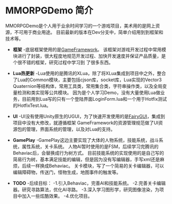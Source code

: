 # MMORPGDemo 简介
MMORPGDemo是个人用于业余时间学习的一个游戏项目，美术用的是网上资源，不可用于商业用途。
目前最新的版本在Dev分支中，简单介绍用到到框架和技术等。

- **框架**
-底层框架使用的是[GameFramework](https://github.com/EllanJiang/GameFramework.git)。
该框架对游戏开发过程中常用模块进行了封装，很大程度地规范开发过程、加快开发速度并保证产品质量，是个很不错的框架，研究过程中学习到
了很多东西。

- **Lua热更新**
-Lua使用的是腾讯的XLua，除了将XLua集成到项目中之外，整合了Lua的Common模块，主要包括cjson库，socket库，Lua实现的Vector3
Quaternion等结构体，常用工具类，常用集合类，字符串操作类，以及全局变量检测和类实现等公共模块。
因为是个人学习Demo，没有大量使用Lua做业务，目前用到Lua写的只有一个登陆界面LoginForm.lua和一个用于Hotfix测试的HotfixTest.lua。

- **UI**
-UI没有使用Unity原生的UGUI，为了快速开发使用的是[FairyGUI](http://www.fairygui.com/)，集成到项目中没有大修改，就遵循框架
GameFramework的资源管理规范做了UI资源包的管理，界面系统的管理，以及对Lua的支持。


- **GamePlay**
-GamePlay这边主要实现了大体的人物系统，技能系统，战斗系统，属性系统，关卡系统。 
人物AI暂时使用的是FSM，后续学习完腾讯的Behaviac后，会替换成行为树方式。 
目前技能系统的实现使用的是自己写的简易行为树，基本满足技能的编辑，但是因为没有写编辑器，手写xml还是麻烦，后续一样换成Behaviac。
关卡模块，写了一个简易的关卡编辑器，可以编辑障碍物，传送门，怪物生成，地图事件的触发等。

- **TODO**
-后续目标：
-1.引入Behaviac，完善AI和技能系统。
-2.完善关卡编辑器。研究寻路算法，优化AI寻路。
-3.深入学习图形学，研究图像渲染，为项目中加入一些炫酷效果。
-4.优化项目。
